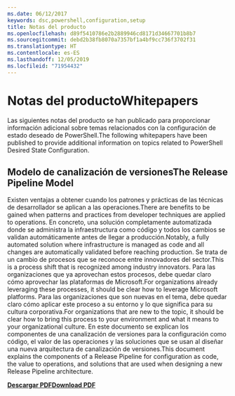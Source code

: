 ```yaml
---
ms.date: 06/12/2017
keywords: dsc,powershell,configuration,setup
title: Notas del producto
ms.openlocfilehash: d89f5410786e2b2889946cd8171d34667701b8b7
ms.sourcegitcommit: debd2b38fb8070a7357bf1a4bf9cc736f3702f31
ms.translationtype: HT
ms.contentlocale: es-ES
ms.lasthandoff: 12/05/2019
ms.locfileid: "71954432"
---
```

# <a name="whitepapers"></a><span data-ttu-id="baf36-103">Notas del producto</span><span class="sxs-lookup"><span data-stu-id="baf36-103">Whitepapers</span></span>

<span data-ttu-id="baf36-104">Las siguientes notas del producto se han publicado para proporcionar información adicional sobre temas relacionados con la configuración de estado deseado de PowerShell.</span><span class="sxs-lookup"><span data-stu-id="baf36-104">The following whitepapers have been published to provide additional information on topics related to PowerShell Desired State Configuration.</span></span>

## <a name="the-release-pipeline-model"></a><span data-ttu-id="baf36-105">Modelo de canalización de versiones</span><span class="sxs-lookup"><span data-stu-id="baf36-105">The Release Pipeline Model</span></span>
<span data-ttu-id="baf36-106">Existen ventajas a obtener cuando los patrones y prácticas de las técnicas de desarrollador se aplican a las operaciones.</span><span class="sxs-lookup"><span data-stu-id="baf36-106">There are benefits to be gained when patterns and practices from developer techniques are applied to operations.</span></span> <span data-ttu-id="baf36-107">En concreto, una solución completamente automatizada donde se administra la infraestructura como código y todos los cambios se validan automáticamente antes de llegar a producción.</span><span class="sxs-lookup"><span data-stu-id="baf36-107">Notably, a fully automated solution where infrastructure is managed as code and all changes are automatically validated before reaching production.</span></span> <span data-ttu-id="baf36-108">Se trata de un cambio de procesos que se reconoce entre innovadores del sector.</span><span class="sxs-lookup"><span data-stu-id="baf36-108">This is a process shift that is recognized among industry innovators.</span></span> <span data-ttu-id="baf36-109">Para las organizaciones que ya aprovechan estos procesos, debe quedar claro cómo aprovechar las plataformas de Microsoft.</span><span class="sxs-lookup"><span data-stu-id="baf36-109">For organizations already leveraging these processes, it should be clear how to leverage Microsoft platforms.</span></span> <span data-ttu-id="baf36-110">Para las organizaciones que son nuevas en el tema, debe quedar claro cómo aplicar este proceso a su entorno y lo que significa para su cultura corporativa.</span><span class="sxs-lookup"><span data-stu-id="baf36-110">For organizations that are new to the topic, it should be clear how to bring this process to your environment and what it means to your organizational culture.</span></span> <span data-ttu-id="baf36-111">En este documento se explican los componentes de una canalización de versiones para la configuración como código, el valor de las operaciones y las soluciones que se usan al diseñar una nueva arquitectura de canalización de versiones.</span><span class="sxs-lookup"><span data-stu-id="baf36-111">This document explains the components of a Release Pipeline for configuration as code, the value to operations, and solutions that are used when designing a new Release Pipeline architecture.</span></span>

<span data-ttu-id="baf36-112">**[Descargar PDF](https://aka.ms/thereleasepipelinemodelpdf)**</span><span class="sxs-lookup"><span data-stu-id="baf36-112">**[Download PDF](https://aka.ms/thereleasepipelinemodelpdf)**</span></span>